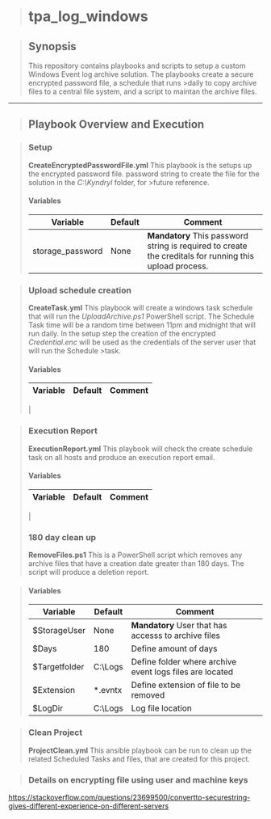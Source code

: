># tpa_log_windows
>

>## Synopsis
>This repository contains playbooks and scripts to setup a custom Windows Event log archive solution. The playbooks create a secure encrypted password file, a schedule that runs >daily to copy archive files to a central file system, and a script to maintan the archive files. 
---

>## Playbook Overview and Execution

>### Setup  
>**CreateEncryptedPasswordFile.yml** This playbook is the setups up the encrypted password file. password string to create the file for the solution in the *C:\Kyndryl* folder, for >future reference. 
>#### Variables
>| Variable | Default  | Comment |
>| --- | ---  | --- |
>| storage_password | None | **Mandatory** This password string is required to create the creditals for running this upload process.  

>### Upload schedule creation 
>**CreateTask.yml** This playbook will create a windows task schedule that will run the *UploadArchive.ps1* PowerShell script. The Schedule Task time will be a random time between 11pm and midnight that will run daily. In the setup step the creation of the encrypted *Credential.enc* will be used as the credentials of the server user that will run the Schedule >task.  
>#### Variables
>| Variable | Default  | Comment |
>| --- | ---  | --- |
>|  

>### Execution Report
>**ExecutionReport.yml** This playbook will check the create schedule task on all hosts and produce an execution report email.
>#### Variables
>| Variable | Default  | Comment |
>| --- | ---  | --- |
>|  
>### 180 day clean up
>**RemoveFiles.ps1** This is a PowerShell script which removes any archive files that have a creation date greater than 180 days. The script will produce a deletion report.

>#### Variables
>| Variable | Default  | Comment |
>| --- | ---  | --- |
>| $StorageUser | None | **Mandatory**  User that has accesss to archive files |
>| $Days | 180 | Define amount of days |
>| $Targetfolder | C:\Logs | Define folder where archive event logs files are located 
>| $Extension | *.evntx | Define extension of file to be removed 
>| $LogDir | C:\Logs | Log file location   

>### Clean Project
>**ProjectClean.yml** This ansible playbook can be run to clean up the related Scheduled Tasks and files, that are created for this project.

>### Details on encrypting file using user and machine keys
https://stackoverflow.com/questions/23699500/convertto-securestring-gives-different-experience-on-different-servers

